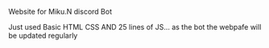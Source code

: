 Website for Miku.N discord Bot

Just used Basic HTML CSS AND  25 lines of JS... as the bot the webpafe will be updated regularly
